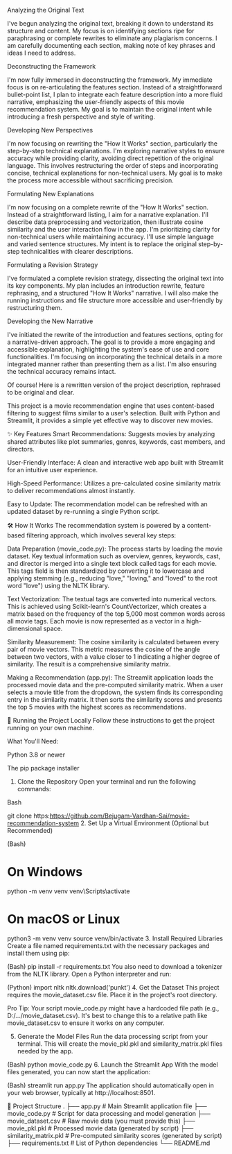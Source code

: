 Analyzing the Original Text

I've begun analyzing the original text, breaking it down to understand its structure and content. My focus is on identifying sections ripe for paraphrasing or complete rewrites to eliminate any plagiarism concerns. I am carefully documenting each section, making note of key phrases and ideas I need to address.

Deconstructing the Framework

I'm now fully immersed in deconstructing the framework. My immediate focus is on re-articulating the features section. Instead of a straightforward bullet-point list, I plan to integrate each feature description into a more fluid narrative, emphasizing the user-friendly aspects of this movie recommendation system. My goal is to maintain the original intent while introducing a fresh perspective and style of writing.

Developing New Perspectives

I'm now focusing on rewriting the "How It Works" section, particularly the step-by-step technical explanations. I'm exploring narrative styles to ensure accuracy while providing clarity, avoiding direct repetition of the original language. This involves restructuring the order of steps and incorporating concise, technical explanations for non-technical users. My goal is to make the process more accessible without sacrificing precision.

Formulating New Explanations

I'm now focusing on a complete rewrite of the "How It Works" section. Instead of a straightforward listing, I aim for a narrative explanation. I'll describe data preprocessing and vectorization, then illustrate cosine similarity and the user interaction flow in the app. I'm prioritizing clarity for non-technical users while maintaining accuracy. I'll use simple language and varied sentence structures. My intent is to replace the original step-by-step technicalities with clearer descriptions.

Formulating a Revision Strategy

I've formulated a complete revision strategy, dissecting the original text into its key components. My plan includes an introduction rewrite, feature rephrasing, and a structured "How It Works" narrative. I will also make the running instructions and file structure more accessible and user-friendly by restructuring them.

Developing the New Narrative

I've initiated the rewrite of the introduction and features sections, opting for a narrative-driven approach. The goal is to provide a more engaging and accessible explanation, highlighting the system's ease of use and core functionalities. I'm focusing on incorporating the technical details in a more integrated manner rather than presenting them as a list. I'm also ensuring the technical accuracy remains intact.

Of course! Here is a rewritten version of the project description, rephrased to be original and clear.

This project is a movie recommendation engine that uses content-based filtering to suggest films similar to a user's selection. Built with Python and Streamlit, it provides a simple yet effective way to discover new movies.

✨ Key Features
Smart Recommendations: Suggests movies by analyzing shared attributes like plot summaries, genres, keywords, cast members, and directors.

User-Friendly Interface: A clean and interactive web app built with Streamlit for an intuitive user experience.

High-Speed Performance: Utilizes a pre-calculated cosine similarity matrix to deliver recommendations almost instantly.

Easy to Update: The recommendation model can be refreshed with an updated dataset by re-running a single Python script.

🛠️ How It Works
The recommendation system is powered by a content-based filtering approach, which involves several key steps:

Data Preparation (movie_code.py): The process starts by loading the movie dataset. Key textual information such as overview, genres, keywords, cast, and director is merged into a single text block called tags for each movie. This tags field is then standardized by converting it to lowercase and applying stemming (e.g., reducing "love," "loving," and "loved" to the root word "love") using the NLTK library.

Text Vectorization: The textual tags are converted into numerical vectors. This is achieved using Scikit-learn's CountVectorizer, which creates a matrix based on the frequency of the top 5,000 most common words across all movie tags. Each movie is now represented as a vector in a high-dimensional space.

Similarity Measurement: The cosine similarity is calculated between every pair of movie vectors. This metric measures the cosine of the angle between two vectors, with a value closer to 1 indicating a higher degree of similarity. The result is a comprehensive similarity matrix.

Making a Recommendation (app.py): The Streamlit application loads the processed movie data and the pre-computed similarity matrix. When a user selects a movie title from the dropdown, the system finds its corresponding entry in the similarity matrix. It then sorts the similarity scores and presents the top 5 movies with the highest scores as recommendations.


🚀  Running the Project Locally
Follow these instructions to get the project running on your own machine.

What You'll Need:

Python 3.8 or newer

The pip package installer

1. Clone the Repository
Open your terminal and run the following commands:

Bash

git clone https:https://github.com/Bejugam-Vardhan-Sai/movie-recommendation-system
2. Set Up a Virtual Environment (Optional but Recommended)

(Bash)
# On Windows
python -m venv venv
venv\Scripts\activate

# On macOS or Linux
python3 -m venv venv
source venv/bin/activate
3. Install Required Libraries
Create a file named requirements.txt with the necessary packages and install them using pip:

(Bash)
pip install -r requirements.txt
You also need to download a tokenizer from the NLTK library. Open a Python interpreter and run:

(Python)
import nltk
nltk.download('punkt')
4. Get the Dataset
This project requires the movie_dataset.csv file. Place it in the project's root directory.

Pro Tip: Your script movie_code.py might have a hardcoded file path (e.g., D:/.../movie_dataset.csv). It's best to change this to a relative path like movie_dataset.csv to ensure it works on any computer.

5. Generate the Model Files
Run the data processing script from your terminal. This will create the movie_pkl.pkl and similarity_matrix.pkl files needed by the app.

(Bash)
python movie_code.py
6. Launch the Streamlit App
With the model files generated, you can now start the application:

(Bash)
streamlit run app.py
The application should automatically open in your web browser, typically at http://localhost:8501.

📂 Project Structure
.
├── app.py                  # Main Streamlit application file
├── movie_code.py           # Script for data processing and model generation
├── movie_dataset.csv       # Raw movie data (you must provide this)
├── movie_pkl.pkl           # Processed movie data (generated by script)
├── similarity_matrix.pkl   # Pre-computed similarity scores (generated by script)
├── requirements.txt        # List of Python dependencies
└── README.md
